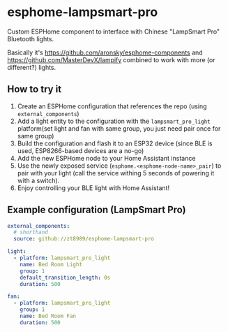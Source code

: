 # esphome-lampsmart-pro
Custom ESPHome component to interface with Chinese "LampSmart Pro" Bluetooth lights.

Basically it's https://github.com/aronsky/esphome-components and https://github.com/MasterDevX/lampify combined to work with more (or different?) lights.

## How to try it

1. Create an ESPHome configuration that references the repo (using `external_components`)
2. Add a light entity to the configuration with the `lampsmart_pro_light` platform(set light and fan with same group, you just need pair once for same group)
3. Build the configuration and flash it to an ESP32 device (since BLE is used, ESP8266-based devices are a no-go)
4. Add the new ESPHome node to your Home Assistant instance
5. Use the newly exposed service (`esphome.<esphome-node-name>_pair`) to pair with your light (call the service withing 5 seconds of powering it with a switch).
6. Enjoy controlling your BLE light with Home Assistant!

## Example configuration (LampSmart Pro)

```yaml
external_components:
  # shorthand
  source: github://zt8989/esphome-lampsmart-pro

light:
  - platform: lampsmart_pro_light
    name: Bed Room Light
    group: 1
    default_transition_length: 0s
    duration: 500

fan:
  - platform: lampsmart_pro_light
    group: 1
    name: Bed Room Fan
    duration: 500
```
